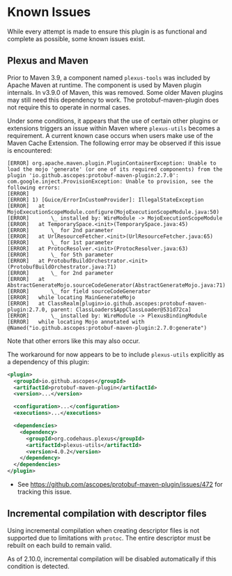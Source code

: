 # Known Issues

<div id="pmp-toc"></div>

While every attempt is made to ensure this plugin is as functional and complete as possible,
some known issues exist.

## Plexus and Maven

Prior to Maven 3.9, a component named `plexus-tools` was included by Apache
Maven at runtime. The component is used by Maven plugin internals. In v3.9.0 of
Maven, this was removed. Some older Maven plugins may still need this dependency
to work. The protobuf-maven-plugin does not require this to operate in normal cases.

Under some conditions, it appears that the use of certain other plugins or
extensions triggers an issue within Maven where `plexus-utils` becomes a requirement.
A current known case occurs when users make use of the Maven Cache Extension. The
following error may be observed if this issue is encountered:

```plaintext
[ERROR] org.apache.maven.plugin.PluginContainerException: Unable to load the mojo 'generate' (or one of its required components) from the plugin 'io.github.ascopes:protobuf-maven-plugin:2.7.0': com.google.inject.ProvisionException: Unable to provision, see the following errors:
[ERROR] 
[ERROR] 1) [Guice/ErrorInCustomProvider]: IllegalStateException
[ERROR]   at MojoExecutionScopeModule.configure(MojoExecutionScopeModule.java:50)
[ERROR]       \_ installed by: WireModule -> MojoExecutionScopeModule
[ERROR]   at TemporarySpace.<init>(TemporarySpace.java:45)
[ERROR]       \_ for 2nd parameter
[ERROR]   at UrlResourceFetcher.<init>(UrlResourceFetcher.java:65)
[ERROR]       \_ for 1st parameter
[ERROR]   at ProtocResolver.<init>(ProtocResolver.java:63)
[ERROR]       \_ for 5th parameter
[ERROR]   at ProtobufBuildOrchestrator.<init>(ProtobufBuildOrchestrator.java:71)
[ERROR]       \_ for 2nd parameter
[ERROR]   at AbstractGenerateMojo.sourceCodeGenerator(AbstractGenerateMojo.java:71)
[ERROR]       \_ for field sourceCodeGenerator
[ERROR]   while locating MainGenerateMojo
[ERROR]   at ClassRealm[plugin>io.github.ascopes:protobuf-maven-plugin:2.7.0, parent: ClassLoaders$AppClassLoader@531d72ca]
[ERROR]       \_ installed by: WireModule -> PlexusBindingModule
[ERROR]   while locating Mojo annotated with @Named("io.github.ascopes:protobuf-maven-plugin:2.7.0:generate")
```

Note that other errors like this may also occur.

The workaround for now appears to be to include `plexus-utils` explicitly as a dependency of this plugin:

```xml
<plugin>
  <groupId>io.github.ascopes</groupId>
  <artifactId>protobuf-maven-plugin</artifactId>
  <version>...</version>

  <configuration>...</configuration>
  <executions>...</executions>

  <dependencies>
    <dependency>
      <groupId>org.codehaus.plexus</groupId>
      <artifactId>plexus-utils</artifactId>
      <version>4.0.2</version>
    </dependency>
  </dependencies>
</plugin>
```

- See https://github.com/ascopes/protobuf-maven-plugin/issues/472 for tracking this issue.

## Incremental compilation with descriptor files

Using incremental compilation when creating descriptor files is not supported due to limitations
with `protoc`. The entire descriptor must be rebuilt on each build to remain valid.

As of 2.10.0, incremental compilation will be disabled automatically if this condition is
detected.
